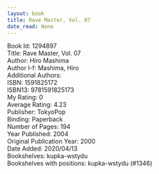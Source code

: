 ```yaml
---
layout: book
title: Rave Master, Vol. 07
date_read: None
---
```


Book Id: 1294897<br />
Title: Rave Master, Vol. 07<br />
Author: Hiro Mashima<br />
Author l-f: Mashima, Hiro<br />
Additional Authors: <br />
ISBN: 1591825172<br />
ISBN13: 9781591825173<br />
My Rating: 0<br />
Average Rating: 4.23<br />
Publisher: TokyoPop<br />
Binding: Paperback<br />
Number of Pages: 194<br />
Year Published: 2004<br />
Original Publication Year: 2000<br />
Date Added: 2020/04/13<br />
Bookshelves: kupka-wstydu<br />
Bookshelves with positions: kupka-wstydu (#1346)<br />

